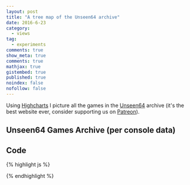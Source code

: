 ```yaml
---
layout: post
title: "A tree map of the Unseen64 archive"
date: 2016-6-23
category:
  - views
tag:
  - experiments
comments: true
show_meta: true
comments: true
mathjax: true
gistembed: true
published: true
noindex: false
nofollow: false
---
```


Using [Highcharts](http://www.highcharts.com/) I picture all the games in the [Unseen64](https://www.unseen64.net) archive (it's the best website ever, consider supporting us on [Patreon](https://www.patreon.com/unseen64?ty=h)).

<!--more-->

## Unseen64 Games Archive (per console data)

<script src="https://code.jquery.com/jquery-1.9.1.js"></script>

<script src="https://code.highcharts.com/highcharts.js"></script>

<script src="https://code.highcharts.com/modules/treemap.js"></script>

<div id="container" style="min-width: 300px; max-width: 700px; margin: 0 auto">
</div>

<script type="text/javascript">

    $('#container').highcharts({
        series: [{
            type: "treemap",
            layoutAlgorithm: 'stripes',
            alternateStartingDirection: true,
            levels: [{
                level: 1,
                layoutAlgorithm: 'sliceAndDice',
                dataLabels: {
                    enabled: true,
                    align: 'left',
                    verticalAlign: 'top',
                    style: {
                        fontSize: '15px',
                        fontWeight: 'bold'
                    }
                }
            }],
            data: [{
                id: 'MS',
                name: 'Microsoft',
                color: "#107c10"
            }, {
                id: 'N',
                name: 'Nintendo',
                color: "#D20014"
            }, {
                id: 'S',
                name: 'Sony',
                color: '#000000'
            }, {
                id: 'SG',
                name: 'Sega',
                color: '#17569b'
            }, {
                id: 'O',
                name: 'Others',
                color: '#BECCD1'
            }, {
                name: 'Xbox',
                parent: 'MS',
                value: 307
            }, {
                name: 'Xbox 360',
                parent: 'MS',
                value: 296
            }, {
                name: 'DS',
                parent: 'N',
                value: 78
            }, {
                name: 'Game Boy',
                parent: 'N',
                value: 53
            }, {
                name: 'Game Boy Advance',
                parent: 'N',
                value: 94
            }, {
                name: 'GameCube',
                parent: 'N',
                value: 142
            }, {
                name: 'NES/Famicom',
                parent: 'N',
                value: 101
            }, {
                name: 'Nintendo 3DS',
                parent: 'N',
                value: 9
            }, {
                name: 'Nintendo 64 & 64DD',
                parent: 'N',
                value: 158
            }, {
                name: 'SNES',
                parent: 'N',
                value: 144
            }, {
                name: 'Virtual Boy',
                parent: 'N',
                value: 11
            }, {
                name: 'Wii',
                parent: 'N',
                value: 101
            }, {
                name: 'WiiU',
                parent: 'N',
                value: 3
            }, {
                name: 'Others',
                parent: 'O',
                value: 480
            }, {
                name: '32X / Mega CD',
                parent: 'SG',
                value: 45
            }, {
                name: 'Dreamcast',
                parent: 'SG',
                value: 91
            }, {
                name: 'Game Gear',
                parent: 'SG',
                value: 13
            }, {
                name: 'Master System',
                parent: 'SG',
                value: 9
            }, {
                name: 'Mega Drive / Genesis',
                parent: 'SG',
                value: 92
            }, {
                name: 'Saturn',
                parent: 'SG',
                value: 87
            }, {
                name: 'Playstation',
                parent: 'S',
                value: 242
            }, {
                name: 'Playstation 2 (PS2)',
                parent: 'S',
                value: 372
            }, {
                name: 'Playstation 3 (PS3)',
                parent: 'S',
                value: 239
            }, {
                name: 'PSP',
                parent: 'S',
                value: 48
            }, {
                name: 'PS Vita',
                parent: 'S',
                value: 1
            }]
        }],
        title: {
            text: 'Unseen64 Games Archive'
        }
    });

</script>

## Code

{% highlight js %}

<script type="text/javascript">

    $('#container').highcharts({
        series: [{
            type: "treemap",
            layoutAlgorithm: 'stripes',
            alternateStartingDirection: true,
            levels: [{
                level: 1,
                layoutAlgorithm: 'sliceAndDice',
                dataLabels: {
                    enabled: true,
                    align: 'left',
                    verticalAlign: 'top',
                    style: {
                        fontSize: '15px',
                        fontWeight: 'bold'
                    }
                }
            }],
            data: [{
                id: 'MS',
                name: 'Microsoft',
                color: "#107c10"
            }, {
                id: 'N',
                name: 'Nintendo',
                color: "#D20014"
            }, {
                id: 'S',
                name: 'Sony',
                color: '#000000'
            }, {
                id: 'SG',
                name: 'Sega',
                color: '#17569b'
            }, {
                id: 'O',
                name: 'Others',
                color: '#BECCD1'
            }, {
                name: 'Xbox',
                parent: 'MS',
                value: 307
            }, {
                name: 'Xbox 360',
                parent: 'MS',
                value: 296
            }, {
                name: 'DS',
                parent: 'N',
                value: 78
            }, {
                name: 'Game Boy',
                parent: 'N',
                value: 53
            }, {
                name: 'Game Boy Advance',
                parent: 'N',
                value: 94
            }, {
                name: 'GameCube',
                parent: 'N',
                value: 142
            }, {
                name: 'NES/Famicom',
                parent: 'N',
                value: 101
            }, {
                name: 'Nintendo 3DS',
                parent: 'N',
                value: 9
            }, {
                name: 'Nintendo 64 & 64DD',
                parent: 'N',
                value: 158
            }, {
                name: 'SNES',
                parent: 'N',
                value: 144
            }, {
                name: 'Virtual Boy',
                parent: 'N',
                value: 11
            }, {
                name: 'Wii',
                parent: 'N',
                value: 101
            }, {
                name: 'WiiU',
                parent: 'N',
                value: 3
            }, {
                name: 'Others',
                parent: 'O',
                value: 480
            }, {
                name: '32X / Mega CD',
                parent: 'SG',
                value: 45
            }, {
                name: 'Dreamcast',
                parent: 'SG',
                value: 91
            }, {
                name: 'Game Gear',
                parent: 'SG',
                value: 13
            }, {
                name: 'Master System',
                parent: 'SG',
                value: 9
            }, {
                name: 'Mega Drive / Genesis',
                parent: 'SG',
                value: 92
            }, {
                name: 'Saturn',
                parent: 'SG',
                value: 87
            }, {
                name: 'Playstation',
                parent: 'S',
                value: 242
            }, {
                name: 'Playstation 2 (PS2)',
                parent: 'S',
                value: 372
            }, {
                name: 'Playstation 3 (PS3)',
                parent: 'S',
                value: 239
            }, {
                name: 'PSP',
                parent: 'S',
                value: 48
            }, {
                name: 'PS Vita',
                parent: 'S',
                value: 1
            }]
        }],
        title: {
            text: 'Unseen64 Games Archive'
        }
    });

</script>

{% endhighlight %}
